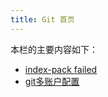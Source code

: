 ```yaml
---
title: Git 首页
---
```


本栏的主要内容如下：

- [index-pack failed](./git-index-pack-failed.md)
- [git多账户配置](./git-ssh-config.md)